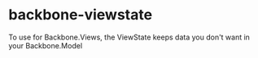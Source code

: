 backbone-viewstate
==================

To use for Backbone.Views, the ViewState keeps data you don't want in your Backbone.Model
